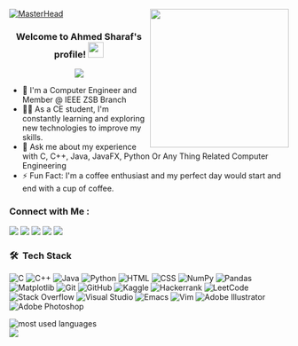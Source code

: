 [![MasterHead](https://i.ibb.co/6Pd6JKn/350537102-1989289954777497-569944769936040810-n.jpg)](https://i.ibb.co/6Pd6JKn/350537102-1989289954777497-569944769936040810-n.jpg)
<img width="250" align="right" src="https://c.tenor.com/_DOBjnGspYAAAAAM/code-coding.gif">
<h3 align="center">
  Welcome to Ahmed Sharaf's profile!
  <img src="https://media.giphy.com/media/hvRJCLFzcasrR4ia7z/giphy.gif" width="28">
</h3>

<!-- Typing SVG by DenverCoder1 - https://github.com/DenverCoder1/readme-typing-svg -->
<p align="center">
  <a href="https://github.com/DenverCoder1/readme-typing-svg"><img src="https://readme-typing-svg.herokuapp.com/?lines=Computer%20Engineer;Always%20Learning%20New%20Things&font=Fira%20Code&center=true&width=440&height=45&color=cc0000&vCenter=true&size=22"></a>
</p>

- 🏢 I'm a Computer Engineer and Member @ IEEE ZSB Branch
- 👨‍💻 As a CE student, I'm constantly learning and exploring new technologies to improve my skills.
- 💬 Ask me about my experience with C, C++, Java, JavaFX, Python Or Any Thing Related Computer Engineering
- ⚡ Fun Fact: I'm a coffee enthusiast and my perfect day would start and end with a cup of coffee.


### Connect with Me :

<a href="https://linkedin.com/in/ahmedsharaf9" target="_blank"><img src="https://img.shields.io/badge/-Ahmed%20Sharaf-0077B5?style=for-the-badge&logo=Linkedin&logoColor=white"/></a>
<a href="https://t.me/ahmedmosharaf" target="_blank"><img src="https://img.shields.io/badge/-Ahmed%20Sharaf-0077B5?style=for-the-badge&logo=Telegram&logoColor=white"/></a>
<a href="https://www.facebook.com/profile.php?id=100084027552363" target="_blank"><img src="https://img.shields.io/badge/-Ahmed%20Sharaf-0077B5?style=for-the-badge&logo=facebook&logoColor=white"/></a>
<a href="https://www.instagram.com/ahmedbnsharaf/" target="_blank"><img src="https://img.shields.io/badge/-Ahmed%20Sharaf-0077B5?style=for-the-badge&logo=instagram&logoColor=white"/></a>
<a href="https://twitter.com/ahmedbnsharaf" target="_blank"><img src="https://img.shields.io/badge/-Ahmed%20Sharaf-0077B5?style=for-the-badge&logo=twitter&logoColor=white"/></a>

### 🛠 &nbsp;Tech Stack
![C](https://img.shields.io/badge/c-%2300599C.svg?style=for-the-badge&logo=c&logoColor=white)
![C++](https://img.shields.io/badge/c++-%2300599C.svg?style=for-the-badge&logo=c%2B%2B&logoColor=white)
![Java](https://img.shields.io/badge/java-%23ED8B00.svg?style=for-the-badge&logo=openjdk&logoColor=white)
![Python](https://img.shields.io/badge/python-3670A0?style=for-the-badge&logo=python&logoColor=ffdd54)
![HTML](https://img.shields.io/badge/HTML-239120?style=for-the-badge&logo=html5&logoColor=white)
![CSS](https://img.shields.io/badge/CSS-239120?&style=for-the-badge&logo=css3&logoColor=white)
![NumPy](https://img.shields.io/badge/numpy-%23013243.svg?style=for-the-badge&logo=numpy&logoColor=white)
![Pandas](https://img.shields.io/badge/pandas-%23150458.svg?style=for-the-badge&logo=pandas&logoColor=white)
![Matplotlib](https://img.shields.io/badge/Matplotlib-%23ffffff.svg?style=for-the-badge&logo=Matplotlib&logoColor=black)
![Git](https://img.shields.io/badge/git-%23F05033.svg?style=for-the-badge&logo=git&logoColor=white)
![GitHub](https://img.shields.io/badge/github-%23121011.svg?style=for-the-badge&logo=github&logoColor=white)
![Kaggle](https://img.shields.io/badge/Kaggle-035a7d?style=for-the-badge&logo=kaggle&logoColor=white)
![Hackerrank](https://img.shields.io/badge/-Hackerrank-2EC866?style=for-the-badge&logo=HackerRank&logoColor=white)
![LeetCode](https://img.shields.io/badge/LeetCode-000000?style=for-the-badge&logo=LeetCode&logoColor=#d16c06)
![Stack Overflow](https://img.shields.io/badge/-Stackoverflow-FE7A16?style=for-the-badge&logo=stack-overflow&logoColor=white)
![Visual Studio](https://img.shields.io/badge/Visual%20Studio-5C2D91.svg?style=for-the-badge&logo=visual-studio&logoColor=white)
![Emacs](https://img.shields.io/badge/Emacs-%237F5AB6.svg?&style=for-the-badge&logo=gnu-emacs&logoColor=white)
![Vim](https://img.shields.io/badge/VIM-%2311AB00.svg?style=for-the-badge&logo=vim&logoColor=white)
![Adobe Illustrator](https://img.shields.io/badge/adobe%20illustrator-%23FF9A00.svg?style=for-the-badge&logo=adobe%20illustrator&logoColor=white)
![Adobe Photoshop](https://img.shields.io/badge/adobe%20photoshop-%2331A8FF.svg?style=for-the-badge&logo=adobe%20photoshop&logoColor=white)




<img align="left" src="https://github-readme-stats.vercel.app/api/top-langs?username=ahmedsharaf19&show_icons=true&locale=en&layout=compact&theme=radical" alt="most used languages" />
<br>
<a href="https://komarev.com/ghpvc/?username=ahmedsharaf19&style=for-the-badge">
    <img src="https://komarev.com/ghpvc/?username=ahmedsharaf19m&style=for-the-badge">
</a>
